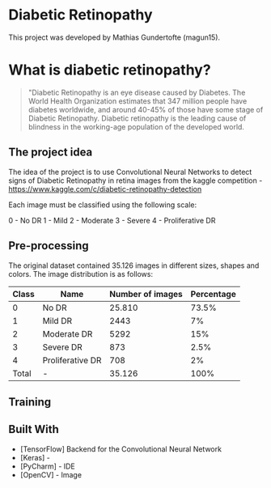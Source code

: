 # Diabetic Retinopathy
This project was developed by Mathias Gundertofte (magun15).

# What is diabetic retinopathy?
>"Diabetic Retinopathy is an eye disease caused by Diabetes. The World Health Organization estimates that 347 million people have diabetes worldwide, and around 40-45% of those have some stage of Diabetic Retinopathy. Diabetic retinopathy is the leading cause of blindness in the working-age population of the developed world.


## The project idea
The idea of the project is to use Convolutional Neural Networks to detect signs of Diabetic Retinopathy in retina images from the kaggle competition - https://www.kaggle.com/c/diabetic-retinopathy-detection

Each image must be classified using the following scale:

0 - No DR
1 - Mild
2 - Moderate
3 - Severe
4 - Proliferative DR


## Pre-processing
The original dataset contained 35.126 images in different sizes, shapes and colors. The image distribution is as follows:

| Class         | Name          | Number of images | Percentage |
| ------------- | ------------- | ---------------- | ---------- |
| 0             | No DR         | 25.810           | 73.5%      |
| 1             | Mild DR       | 2443             | 7%         |
| 2             | Moderate DR   | 5292             | 15%        |
| 3             | Severe DR     | 873              | 2.5%       |
| 4             | Proliferative DR | 708           | 2%         |
|Total          | -             | 35.126           | 100%       |

## Training

## Built With

* [TensorFlow] Backend for the Convolutional Neural Network
* [Keras] - 
* [PyCharm] - IDE
* [OpenCV] - Image

